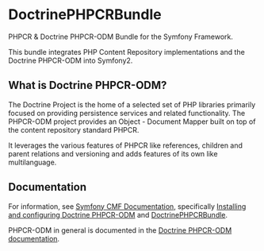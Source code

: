 # DoctrinePHPCRBundle

PHPCR & Doctrine PHPCR-ODM Bundle for the Symfony Framework.

This bundle integrates PHP Content Repository implementations and the Doctrine PHPCR-ODM into Symfony2.

## What is Doctrine PHPCR-ODM?

The Doctrine Project is the home of a selected set of PHP libraries primarily focused on providing persistence
services and related functionality. The PHPCR-ODM project provides an Object - Document Mapper built on top of
the content repository standard PHPCR.

It leverages the various features of PHPCR like references, children and parent relations and versioning and
adds features of its own like multilanguage.

## Documentation

For information, see [Symfony CMF Documentation](http://symfony.com/doc/master/cmf/index.html),
specifically [Installing and configuring Doctrine PHPCR-ODM](http://symfony.com/doc/master/cmf/cookbook/installing_configuring_doctrine_phpcr_odm.html)
and [DoctrinePHPCRBundle](http://symfony.com/doc/master/cmf/bundles/phpcr_odm.html).

PHPCR-ODM in general is documented in the [Doctrine PHPCR-ODM documentation](http://docs.doctrine-project.org/projects/doctrine-phpcr-odm/en/latest/).
